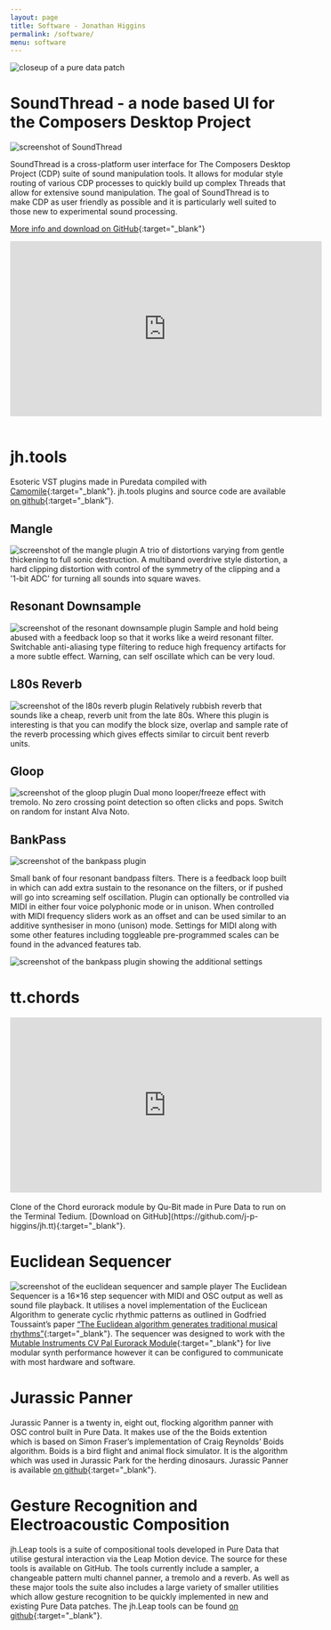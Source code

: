 ```yaml
---
layout: page
title: Software - Jonathan Higgins
permalink: /software/
menu: software
---
```


<img
  sizes="(min-width: 56em) 800px, 90vw"
  srcset="/media/images/software_400.jpg 400w,
          /media/images/software_600.jpg 600w,
          /media/images/software.jpg 800w"
  alt="closeup of a pure data patch">

# SoundThread - a node based UI for the Composers Desktop Project
<img
  sizes="(min-width: 56em) 800px, 90vw"
  srcset="/media/images/soundthread_400.jpg 400w,
          /media/images/soundthread_600.jpg 600w,
          /media/images/soundthread.jpg 800w"
  alt="screenshot of SoundThread">

SoundThread is a cross-platform user interface for The Composers Desktop Project (CDP) suite of sound manipulation tools. It allows for modular style routing of various CDP processes to quickly build up complex Threads that allow for extensive sound manipulation. The goal of SoundThread is to make CDP as user friendly as possible and it is particularly well suited to those new to experimental sound processing.

[More info and download on GitHub](https://github.com/j-p-higgins/SoundThread){:target="_blank"}

<div class="videoWrapper">
<iframe width="560" height="315" src="https://www.youtube-nocookie.com/embed/6dOh-Geq6f8" title="YouTube video player" frameborder="0" allow="accelerometer; autoplay; clipboard-write; encrypted-media; gyroscope; picture-in-picture" allowfullscreen></iframe>
</div>
<br>

# jh.tools
Esoteric VST plugins made in Puredata compiled with [Camomile](https://github.com/pierreguillot/Camomile){:target="_blank"}. jh.tools plugins and source code are available [on github](https://github.com/j-p-higgins/jh.tools){:target="_blank"}.

## Mangle
<img
  sizes="(min-width: 56em) 800px, 90vw"
  srcset="/media/images/mangle_400.jpg 400w,
          /media/images/mangle_600.jpg 600w,
          /media/images/mangle.jpg 800w"
  alt="screenshot of the mangle plugin">
A trio of distortions varying from gentle thickening to full sonic destruction. A multiband overdrive style distortion, a hard clipping distortion with control of the symmetry of the clipping and a '1-bit ADC' for turning all sounds into square waves. 

## Resonant Downsample
  <img
  sizes="(min-width: 56em) 800px, 90vw"
  srcset="/media/images/resonant_downsample_400.jpg 400w,
          /media/images/resonant_downsample_600.jpg 600w,
          /media/images/resonant_downsample.jpg 800w"
  alt="screenshot of the resonant downsample plugin">
Sample and hold being abused with a feedback loop so that it works like a weird resonant filter. Switchable anti-aliasing type filtering to reduce high frequency artifacts for a more subtle effect. Warning, can self oscillate which can be very loud. 

## L80s Reverb
  <img
  sizes="(min-width: 56em) 800px, 90vw"
  srcset="/media/images/l80s_400.jpg 400w,
          /media/images/l80s_600.jpg 600w,
          /media/images/l80s.jpg 800w"
  alt="screenshot of the l80s reverb plugin">
Relatively rubbish reverb that sounds like a cheap, reverb unit from the late 80s. Where this plugin is interesting is that you can modify the block size, overlap and sample rate of the reverb processing which gives effects similar to circuit bent reverb units. 

## Gloop
  <img
  sizes="(min-width: 56em) 800px, 90vw"
  srcset="/media/images/gloop_400.jpg 400w,
          /media/images/gloop_600.jpg 600w,
          /media/images/gloop.jpg 800w"
  alt="screenshot of the gloop plugin">
Dual mono looper/freeze effect with tremolo. No zero crossing point detection so often clicks and pops. Switch on random for instant Alva Noto. 

## BankPass
  <img
  sizes="(min-width: 56em) 800px, 90vw"
  srcset="/media/images/bankpass_400.jpg 400w,
          /media/images/bankpass_600.jpg 600w,
          /media/images/bankpass.jpg 800w"
  alt="screenshot of the bankpass plugin">

Small bank of four resonant bandpass filters. There is a feedback loop built in which can add extra sustain to the resonance on the filters, or if pushed will go into screaming self oscillation. Plugin can optionally be controlled via MIDI in either four voice polyphonic mode or in unison. When controlled with MIDI frequency sliders work as an offset and can be used similar to an additive synthesiser in mono (unison) mode. Settings for MIDI along with some other features including toggleable pre-programmed scales can be found in the advanced features tab. 

  <img
  sizes="(min-width: 56em) 800px, 90vw"
  srcset="/media/images/bankpass2_400.jpg 400w,
          /media/images/bankpass2_600.jpg 600w,
          /media/images/bankpass2.jpg 800w"
  alt="screenshot of the bankpass plugin showing the additional settings">
  
# tt.chords
<div class="videoWrapper">
<iframe width="560" height="315" src="https://www.youtube-nocookie.com/embed/ke3oCEAB7ig" title="YouTube video player" frameborder="0" allow="accelerometer; autoplay; clipboard-write; encrypted-media; gyroscope; picture-in-picture" allowfullscreen></iframe>
</div>
<br>
Clone of the Chord eurorack module by Qu-Bit made in Pure Data to run on the Terminal Tedium. [Download on GitHub](https://github.com/j-p-higgins/jh.tt){:target="_blank"}.

# Euclidean Sequencer
<img
  sizes="(min-width: 56em) 800px, 90vw"
  srcset="/media/images/euclidean_400.jpg 400w,
          /media/images/euclidean_600.jpg 600w,
          /media/images/euclidean.jpg 800w"
  alt="screenshot of the euclidean sequencer and sample player">
The Euclidean Sequencer is a 16×16 step sequencer with MIDI and OSC output as well as sound file playback. It utilises a novel implementation of the Euclicean Algorithm to generate cyclic rhythmic patterns as outlined in Godfried Toussaint’s paper [“The Euclidean algorithm generates traditional musical rhythms”](http://cgm.cs.mcgill.ca/~godfried/publications/banff.pdf){:target="_blank"}. The sequencer was designed to work with the [Mutable Instruments CV Pal Eurorack Module](https://mutable-instruments.net/archive/cvpal/manual/){:target="_blank"} for live modular synth performance however it can be configured to communicate with most hardware and software. 

# Jurassic Panner
 Jurassic Panner is a twenty in, eight out, flocking algorithm panner with OSC control built in Pure Data.   It makes use of the the Boids extention which is based on Simon Fraser’s implementation of Craig Reynolds’ Boids algorithm. Boids is a bird flight and animal flock simulator. It is the algorithm which was used in Jurassic Park for the herding dinosaurs. Jurassic Panner is available [on github](https://github.com/j-p-higgins/jurassic_panner){:target="_blank"}.


# Gesture Recognition and Electroacoustic Composition
jh.Leap tools is a suite of compositional tools developed in Pure Data that utilise gestural interaction via the Leap Motion device. The source for these tools is available on GitHub. The tools currently include a sampler, a changeable pattern multi channel panner, a tremolo and a reverb. As well as these major tools the suite also includes a large variety of smaller utilities which allow gesture recognition to be quickly implemented in new and existing Pure Data patches. The jh.Leap tools can be found [on github](https://github.com/j-p-higgins/jh.leap_tools){:target="_blank"}. 
